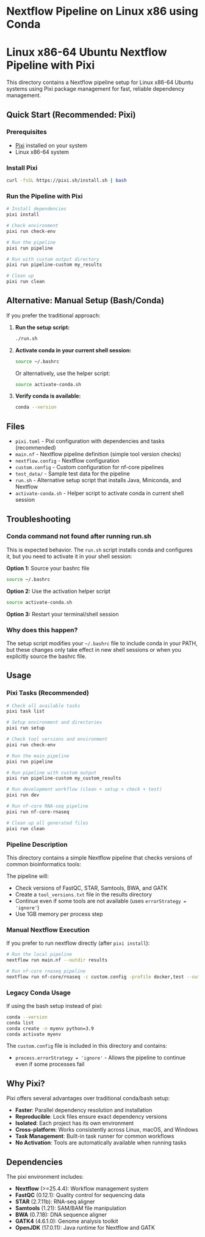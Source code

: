 # Nextflow Pipeline on Linux x86 using Conda

# Linux x86-64 Ubuntu Nextflow Pipeline with Pixi

This directory contains a Nextflow pipeline setup for Linux x86-64 Ubuntu systems using Pixi package management for fast, reliable dependency management.

## Quick Start (Recommended: Pixi)

### Prerequisites

- [Pixi](https://pixi.sh) installed on your system
- Linux x86-64 system

### Install Pixi

```bash
curl -fsSL https://pixi.sh/install.sh | bash
```

### Run the Pipeline with Pixi

```bash
# Install dependencies
pixi install

# Check environment
pixi run check-env

# Run the pipeline
pixi run pipeline

# Run with custom output directory
pixi run pipeline-custom my_results

# Clean up
pixi run clean
```

## Alternative: Manual Setup (Bash/Conda)

If you prefer the traditional approach:

1. **Run the setup script:**

   ```bash
   ./run.sh
   ```

2. **Activate conda in your current shell session:**

   ```bash
   source ~/.bashrc
   ```

   Or alternatively, use the helper script:

   ```bash
   source activate-conda.sh
   ```

3. **Verify conda is available:**
   ```bash
   conda --version
   ```

## Files

- `pixi.toml` - Pixi configuration with dependencies and tasks (recommended)
- `main.nf` - Nextflow pipeline definition (simple tool version checks)
- `nextflow.config` - Nextflow configuration
- `custom.config` - Custom configuration for nf-core pipelines
- `test_data/` - Sample test data for the pipeline
- `run.sh` - Alternative setup script that installs Java, Miniconda, and Nextflow
- `activate-conda.sh` - Helper script to activate conda in current shell session

## Troubleshooting

### Conda command not found after running run.sh

This is expected behavior. The `run.sh` script installs conda and configures it, but you need to activate it in your shell session:

**Option 1:** Source your bashrc file

```bash
source ~/.bashrc
```

**Option 2:** Use the activation helper script

```bash
source activate-conda.sh
```

**Option 3:** Restart your terminal/shell session

### Why does this happen?

The setup script modifies your `~/.bashrc` file to include conda in your PATH, but these changes only take effect in new shell sessions or when you explicitly source the bashrc file.

## Usage

### Pixi Tasks (Recommended)

```bash
# Check all available tasks
pixi task list

# Setup environment and directories
pixi run setup

# Check tool versions and environment
pixi run check-env

# Run the main pipeline
pixi run pipeline

# Run pipeline with custom output
pixi run pipeline-custom my_custom_results

# Run development workflow (clean + setup + check + test)
pixi run dev

# Run nf-core RNA-seq pipeline
pixi run nf-core-rnaseq

# Clean up all generated files
pixi run clean
```

### Pipeline Description

This directory contains a simple Nextflow pipeline that checks versions of common bioinformatics tools:

The pipeline will:

- Check versions of FastQC, STAR, Samtools, BWA, and GATK
- Create a `tool_versions.txt` file in the results directory
- Continue even if some tools are not available (uses `errorStrategy = 'ignore'`)
- Use 1GB memory per process step

### Manual Nextflow Execution

If you prefer to run nextflow directly (after `pixi install`):

```bash
# Run the local pipeline
nextflow run main.nf --outdir results

# Run nf-core rnaseq pipeline
nextflow run nf-core/rnaseq -c custom.config -profile docker,test --outdir results -resume
```

### Legacy Conda Usage

If using the bash setup instead of pixi:

```bash
conda --version
conda list
conda create -n myenv python=3.9
conda activate myenv
```

The `custom.config` file is included in this directory and contains:

- `process.errorStrategy = 'ignore'` - Allows the pipeline to continue even if some processes fail

## Why Pixi?

Pixi offers several advantages over traditional conda/bash setup:

- **Faster**: Parallel dependency resolution and installation
- **Reproducible**: Lock files ensure exact dependency versions
- **Isolated**: Each project has its own environment
- **Cross-platform**: Works consistently across Linux, macOS, and Windows
- **Task Management**: Built-in task runner for common workflows
- **No Activation**: Tools are automatically available when running tasks

## Dependencies

The pixi environment includes:

- **Nextflow** (>=25.4.4): Workflow management system
- **FastQC** (0.12.1): Quality control for sequencing data
- **STAR** (2.7.11b): RNA-seq aligner
- **Samtools** (1.21): SAM/BAM file manipulation
- **BWA** (0.7.18): DNA sequence aligner
- **GATK4** (4.6.1.0): Genome analysis toolkit
- **OpenJDK** (17.0.11): Java runtime for Nextflow and GATK
